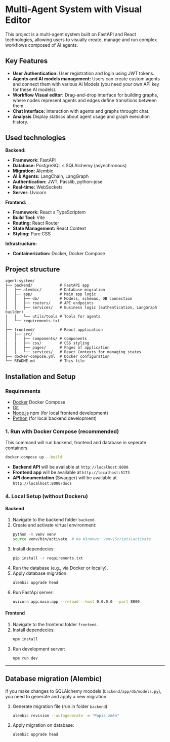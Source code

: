 # Multi-Agent System with Visual Editor

This project is a multi-agent system built on FastAPI and React technologies, allowing users to visually create, manage and run complex workflows composed of AI agents.

## Key Features

-   **User Authentication:** User registration and login using JWT tokens.
-   **Agents and AI models management:** Users can create custom agents and connect them with various AI Models (you need your own API key for these AI models).
-   **Workflow Visual editor:** Drag-and-drop interface for building graphs, where nodes represent agents and edges define transitions between them.
-   **Chat Interface:** Interaction with agents and graphs throught chat.
-   **Analysis** Display statiscs about agent usage and graph execution history.

## Used technologies
**Backend:**
-   **Framework:** FastAPI
-   **Database:** PostgreSQL s SQLAlchemy (asynchronous)
-   **Migration:** Alembic
-   **AI & Agents:** LangChain, LangGraph
-   **Authentication:** JWT, Passlib, python-jose
-   **Real-time:** WebSockets
-   **Server:** Uvicorn

**Frontend:**
-   **Framework:** React s TypeScriptem
-   **Build Tool:** Vite
-   **Routing:** React Router
-   **State Management:** React Context
-   **Styling:** Pure CSS

**Infrastructure:**
-   **Containerization:** Docker, Docker Compose



## Project structure

```
agent-system/
├── backend/            # FastAPI app
│   ├── alembic/        # Database migration
│   ├── app/            # Main app logic
│   │   ├── db/         # Models, schemas, DB connection
│   │   ├── routers/    # API endpoints
│   │   ├── services/   # Business logic (authentication, LangGraph builder)
|   |   └── utils/tools # Tools for agents
│   └── requirements.txt
│
├── frontend/           # React application
│   ├── src/
│   │   ├── components/ # Components
|   |   ├── css/        # CSS styling
│   │   ├── pages/      # Pages of application
│   │   └── services/   # React Contexts for managing states
├── docker-compose.yml  # Docker configuration
└── README.md           # This file
```


## Installation and Setup

### Requirements

-   [Docker](https://www.docker.com/get-started) Docker Compose
-   [Git](https://git-scm.com/)
-   [Node.js](https://nodejs.org/) npm (for local frontend development)
-   [Python](https://www.python.org/) (for local backend development)


### 1. Run with Docker Compose (recommended)

This command will run backend, frontend and database in seperate containers.

```bash
docker-compose up --build
```

-   **Backend API** will be available at `http://localhost:8000`
-   **Frontend app** will be available at `http://localhost:5173`
-   **API documentation** (Swagger) will be available at `http://localhost:8000/docs`


### 4. Local Setup (without Dockeru)

#### Backend

1.  Navigate to the backend folder `backend`.
2.  Create and activate virtual environment:
    ```bash
    python -m venv venv
    source venv/bin/activate  # Na Windows: venv\Scripts\activate
    ```
3.  Install dependecies:
    ```bash
    pip install -r requirements.txt
    ```
4.  Run the database (e.g., via Docker or locally).
5.  Apply database migration:
    ```bash
    alembic upgrade head
    ```
6.  Run FastApi server:
    ```bash
    uvicorn app.main:app --reload --host 0.0.0.0 --port 8000
    ```

#### Frontend

1.  Navigate to the frontend folder `frontend`.
2.  Install dependecies:
    ```bash
    npm install
    ```
3.  Run development server:
    ```bash
    npm run dev
    ```

---

## Database migration (Alembic)

If you make changes to SQLAlchemy moodels (`backend/app/db/models.py`), you need to generate and apply a new migration.

1.  Generate migration file (run in folder `backend`):
    ```bash
    alembic revision --autogenerate -m "Popis změn"
    ```
2.  Apply migration on database:
    ```bash
    alembic upgrade head
    ```


